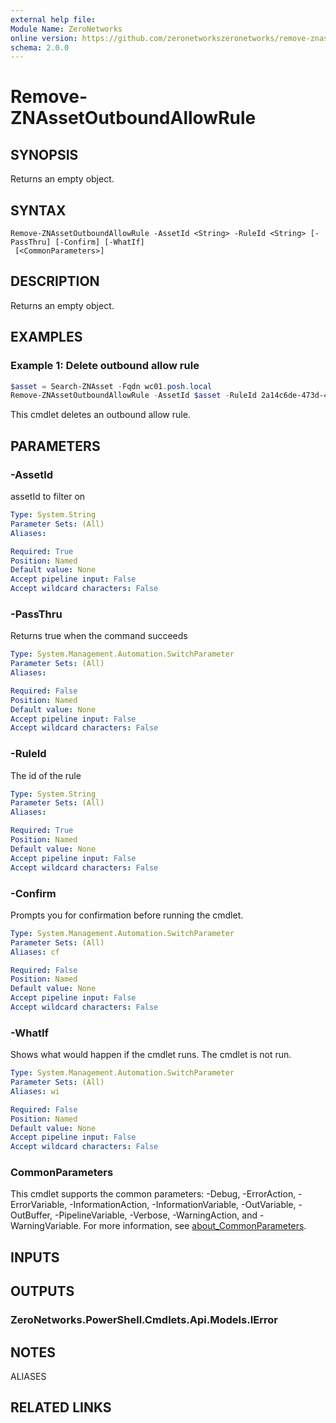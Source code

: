 ```yaml
---
external help file:
Module Name: ZeroNetworks
online version: https://github.com/zeronetworkszeronetworks/remove-znassetoutboundallowrule
schema: 2.0.0
---
```


# Remove-ZNAssetOutboundAllowRule

## SYNOPSIS
Returns an empty object.

## SYNTAX

```
Remove-ZNAssetOutboundAllowRule -AssetId <String> -RuleId <String> [-PassThru] [-Confirm] [-WhatIf]
 [<CommonParameters>]
```

## DESCRIPTION
Returns an empty object.

## EXAMPLES

### Example 1: Delete outbound allow rule
```powershell
$asset = Search-ZNAsset -Fqdn wc01.posh.local
Remove-ZNAssetOutboundAllowRule -AssetId $asset -RuleId 2a14c6de-473d-4e29-b518-c0fe8853a581

```

This cmdlet deletes an outbound allow rule.

## PARAMETERS

### -AssetId
assetId to filter on

```yaml
Type: System.String
Parameter Sets: (All)
Aliases:

Required: True
Position: Named
Default value: None
Accept pipeline input: False
Accept wildcard characters: False
```

### -PassThru
Returns true when the command succeeds

```yaml
Type: System.Management.Automation.SwitchParameter
Parameter Sets: (All)
Aliases:

Required: False
Position: Named
Default value: None
Accept pipeline input: False
Accept wildcard characters: False
```

### -RuleId
The id of the rule

```yaml
Type: System.String
Parameter Sets: (All)
Aliases:

Required: True
Position: Named
Default value: None
Accept pipeline input: False
Accept wildcard characters: False
```

### -Confirm
Prompts you for confirmation before running the cmdlet.

```yaml
Type: System.Management.Automation.SwitchParameter
Parameter Sets: (All)
Aliases: cf

Required: False
Position: Named
Default value: None
Accept pipeline input: False
Accept wildcard characters: False
```

### -WhatIf
Shows what would happen if the cmdlet runs.
The cmdlet is not run.

```yaml
Type: System.Management.Automation.SwitchParameter
Parameter Sets: (All)
Aliases: wi

Required: False
Position: Named
Default value: None
Accept pipeline input: False
Accept wildcard characters: False
```

### CommonParameters
This cmdlet supports the common parameters: -Debug, -ErrorAction, -ErrorVariable, -InformationAction, -InformationVariable, -OutVariable, -OutBuffer, -PipelineVariable, -Verbose, -WarningAction, and -WarningVariable. For more information, see [about_CommonParameters](http://go.microsoft.com/fwlink/?LinkID=113216).

## INPUTS

## OUTPUTS

### ZeroNetworks.PowerShell.Cmdlets.Api.Models.IError

## NOTES

ALIASES

## RELATED LINKS

